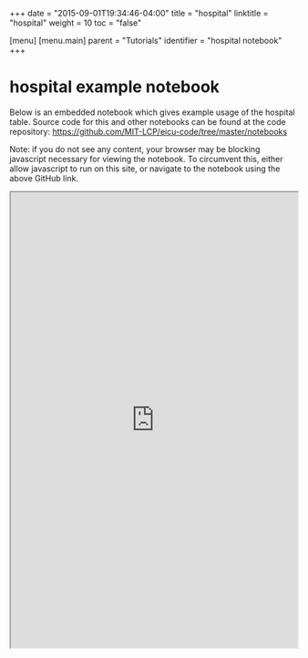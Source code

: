 +++
date = "2015-09-01T19:34:46-04:00"
title = "hospital"
linktitle = "hospital"
weight = 10
toc = "false"

[menu]
  [menu.main]
    parent = "Tutorials"
    identifier = "hospital notebook"
+++

# hospital example notebook

Below is an embedded notebook which gives example usage of the hospital table.
Source code for this and other notebooks can be found at the code repository:
https://github.com/MIT-LCP/eicu-code/tree/master/notebooks

Note: if you do not see any content, your browser may be blocking javascript necessary for viewing the notebook. To circumvent this, either allow javascript to run on this site, or navigate to the notebook using the above GitHub link.

<iframe src="https://nbviewer.jupyter.org/github/MIT-LCP/eicu-code/blob/master/notebooks/hospital.ipynb" width="100%" height="800" scrolling="yes"></iframe>
